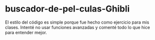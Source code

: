 # buscador-de-pel-culas-Ghibli
El estilo del código es simple porque fue hecho como ejercicio para mis clases. Intenté no usar funciones avanzadas y comenté todo lo que hice para entender mejor.
